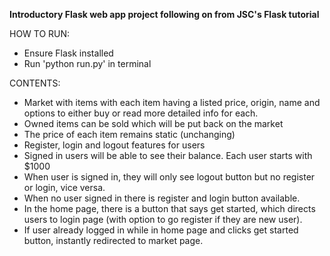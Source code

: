 **Introductory Flask web app project following on from JSC's Flask tutorial**

HOW TO RUN:
- Ensure Flask installed
- Run 'python run.py' in terminal

CONTENTS:
- Market with items with each item having a listed price, origin, name and options to either buy or read more detailed info for each.
- Owned items can be sold which will be put back on the market 
- The price of each item remains static (unchanging)
- Register, login and logout features for users
- Signed in users will be able to see their balance. Each user starts with $1000
- When user is signed in, they will only see logout button but no register or login, vice versa.
- When no user signed in there is register and login button available.
- In the home page, there is a button that says get started, which directs users to login page (with option to go register if they are new user).
- If user already logged in while in home page and clicks get started button, instantly redirected to market page.

